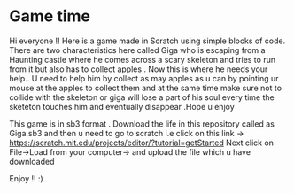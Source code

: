 # Game time 
Hi everyone !!
Here is a game made in Scratch using simple blocks of code.
There are two characteristics here called Giga who is escaping from a Haunting castle where he comes across a scary skeleton and tries to run from it but also has to collect apples . Now this is where he needs your help.. U need to help him by collect as may apples as u can by  pointing ur mouse at the apples to collect them and at the same time make sure not to collide with the skeleton or giga will lose a part of his soul every time the sketeton touches him and eventually disappear .Hope u enjoy 

This game is in sb3 format . 
Download the life in this repository called as Giga.sb3 and then 
u need to go to scratch i.e click on this link ->  https://scratch.mit.edu/projects/editor/?tutorial=getStarted 
Next click on File->Load from your computer-> 
and upload the file which u have downloaded 

Enjoy !! :)

